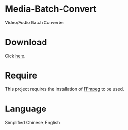 # Media-Batch-Convert
Video/Audio Batch Converter

# Download
Cick [here](https://github.com/yhgzs-111/Media-Batch-Convert/archive/refs/heads/main.zip).

# Require
This project requires the installation of [FFmpeg](https://www.gyan.dev/ffmpeg/builds/) to be used.

# Language
Simplified Chinese, English
